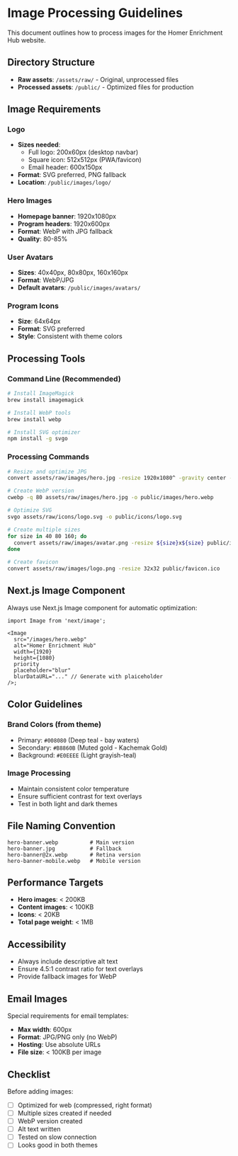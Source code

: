 # Image Processing Guidelines

This document outlines how to process images for the Homer Enrichment Hub website.

## Directory Structure

- **Raw assets**: `/assets/raw/` - Original, unprocessed files
- **Processed assets**: `/public/` - Optimized files for production

## Image Requirements

### Logo

- **Sizes needed**:
  - Full logo: 200x60px (desktop navbar)
  - Square icon: 512x512px (PWA/favicon)
  - Email header: 600x150px
- **Format**: SVG preferred, PNG fallback
- **Location**: `/public/images/logo/`

### Hero Images

- **Homepage banner**: 1920x1080px
- **Program headers**: 1920x600px
- **Format**: WebP with JPG fallback
- **Quality**: 80-85%

### User Avatars

- **Sizes**: 40x40px, 80x80px, 160x160px
- **Format**: WebP/JPG
- **Default avatars**: `/public/images/avatars/`

### Program Icons

- **Size**: 64x64px
- **Format**: SVG preferred
- **Style**: Consistent with theme colors

## Processing Tools

### Command Line (Recommended)

```bash
# Install ImageMagick
brew install imagemagick

# Install WebP tools
brew install webp

# Install SVG optimizer
npm install -g svgo
```

### Processing Commands

```bash
# Resize and optimize JPG
convert assets/raw/images/hero.jpg -resize 1920x1080^ -gravity center -extent 1920x1080 -quality 85 public/images/hero.jpg

# Create WebP version
cwebp -q 80 assets/raw/images/hero.jpg -o public/images/hero.webp

# Optimize SVG
svgo assets/raw/icons/logo.svg -o public/icons/logo.svg

# Create multiple sizes
for size in 40 80 160; do
  convert assets/raw/images/avatar.png -resize ${size}x${size} public/images/avatars/default-${size}.png
done

# Create favicon
convert assets/raw/images/logo.png -resize 32x32 public/favicon.ico
```

## Next.js Image Component

Always use Next.js Image component for automatic optimization:

```tsx
import Image from 'next/image';

<Image
  src="/images/hero.webp"
  alt="Homer Enrichment Hub"
  width={1920}
  height={1080}
  priority
  placeholder="blur"
  blurDataURL="..." // Generate with plaiceholder
/>;
```

## Color Guidelines

### Brand Colors (from theme)

- Primary: `#008080` (Deep teal - bay waters)
- Secondary: `#B8860B` (Muted gold - Kachemak Gold)
- Background: `#E0EEEE` (Light grayish-teal)

### Image Processing

- Maintain consistent color temperature
- Ensure sufficient contrast for text overlays
- Test in both light and dark themes

## File Naming Convention

```
hero-banner.webp          # Main version
hero-banner.jpg           # Fallback
hero-banner@2x.webp       # Retina version
hero-banner-mobile.webp   # Mobile version
```

## Performance Targets

- **Hero images**: < 200KB
- **Content images**: < 100KB
- **Icons**: < 20KB
- **Total page weight**: < 1MB

## Accessibility

- Always include descriptive alt text
- Ensure 4.5:1 contrast ratio for text overlays
- Provide fallback images for WebP

## Email Images

Special requirements for email templates:

- **Max width**: 600px
- **Format**: JPG/PNG only (no WebP)
- **Hosting**: Use absolute URLs
- **File size**: < 100KB per image

## Checklist

Before adding images:

- [ ] Optimized for web (compressed, right format)
- [ ] Multiple sizes created if needed
- [ ] WebP version created
- [ ] Alt text written
- [ ] Tested on slow connection
- [ ] Looks good in both themes
